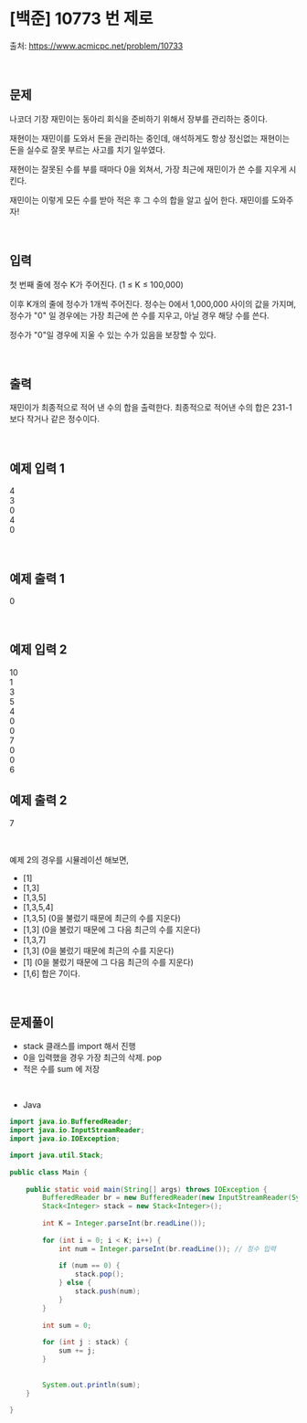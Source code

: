 # [백준] 10773 번 제로

출처: https://www.acmicpc.net/problem/10733

</br>

## 문제
나코더 기장 재민이는 동아리 회식을 준비하기 위해서 장부를 관리하는 중이다.

재현이는 재민이를 도와서 돈을 관리하는 중인데, 애석하게도 항상 정신없는 재현이는 돈을 실수로 잘못 부르는 사고를 치기 일쑤였다.

재현이는 잘못된 수를 부를 때마다 0을 외쳐서, 가장 최근에 재민이가 쓴 수를 지우게 시킨다.

재민이는 이렇게 모든 수를 받아 적은 후 그 수의 합을 알고 싶어 한다. 재민이를 도와주자!

</br>

## 입력
첫 번째 줄에 정수 K가 주어진다. (1 ≤ K ≤ 100,000)

이후 K개의 줄에 정수가 1개씩 주어진다. 정수는 0에서 1,000,000 사이의 값을 가지며, 정수가 "0" 일 경우에는 가장 최근에 쓴 수를 지우고, 아닐 경우 해당 수를 쓴다.

정수가 "0"일 경우에 지울 수 있는 수가 있음을 보장할 수 있다.

</br>

## 출력

재민이가 최종적으로 적어 낸 수의 합을 출력한다. 최종적으로 적어낸 수의 합은 231-1보다 작거나 같은 정수이다.

</br>

## 예제 입력 1
4<br>
3<br>
0<br>
4<br>
0

</br>

## 예제 출력 1
0

</br>

## 예제 입력 2
10<br>
1<br>
3<br>
5<br>
4<br>
0<br>
0<br>
7<br>
0<br>
0<br>
6

## 예제 출력 2
7

<br>

예제 2의 경우를 시뮬레이션 해보면,

- [1]
- [1,3]
- [1,3,5]
- [1,3,5,4]
- [1,3,5] (0을 불렀기 때문에 최근의 수를 지운다)
- [1,3] (0을 불렀기 때문에 그 다음 최근의 수를 지운다)
- [1,3,7]
- [1,3] (0을 불렀기 때문에 최근의 수를 지운다)
- [1] (0을 불렀기 때문에 그 다음 최근의 수를 지운다)
- [1,6]
합은 7이다.
 


</br>

## 문제풀이
 
- stack 클래스를 import 해서 진행
- 0을 입력했을 경우 가장 최근의 삭제. pop
- 적은 수를 sum 에 저장


<br>

- Java 

```java
import java.io.BufferedReader;
import java.io.InputStreamReader;
import java.io.IOException;

import java.util.Stack;
 
public class Main {
 
	public static void main(String[] args) throws IOException { 
		BufferedReader br = new BufferedReader(new InputStreamReader(System.in));
        Stack<Integer> stack = new Stack<Integer>();
		        
        int K = Integer.parseInt(br.readLine());
        
        for (int i = 0; i < K; i++) {
            int num = Integer.parseInt(br.readLine()); // 정수 입력
            
            if (num == 0) {
                stack.pop();
            } else {
                stack.push(num);
            }
        }
        
        int sum = 0;
        
        for (int j : stack) {
            sum += j;
        }
        
        
        System.out.println(sum);
    }
    
}
```

<br>


